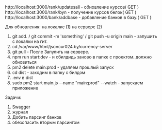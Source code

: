 http://localhost:3000/rank/updatesall - обновление курсов( GET )
http://localhost:3000/rank/byn - получение курсов белок( GET )
http://localhost:3000/bank/addbase - добавление банков в базу.( GET )

Для обновления:
на локалке (1) на сервере (2)
1. git add. / git commit -m 'something' / git push -u origin main - запушить с локалки на гит. 
2. cd /var/www/html/jsoncur024.by/currency-server
3. git pull - После Запулить на сервере. 
4. npm run start:dev - и сбилдидь заново в папке с проектом. должно обновиться
5. pm2 delete main:prod - удаляем прошлый запуск
6. cd dist - заходим в папку с билдом
7. .env в dist  
8. sudo pm2 start main.js --name "main:prod" --watch - запускаем приложение



Задачи: 
1. Swagger
2. журнал
3. Добить парсинг банков
4. обезопасить вторым парсингом

